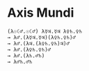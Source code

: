 # Axis Mundi
```
(λ☉☾♂.☉☾♂) λ☿♃.☿♃ λ♀♄.♀♄
→ λ♂.(λ☿♃.☿♃)(λ♀♄.♀♄)♂
→ λ♂.(λ♃.(λ♀♄.♀♄)♃)♂
→ λ♂.(λ♀♄.♀♄)♂
→ λ♂.(λ♄.♂♄)
→ λ♂♄.♂♄
```
